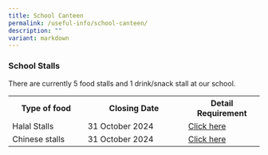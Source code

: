 ```yaml
---
title: School Canteen
permalink: /useful-info/school-canteen/
description: ""
variant: markdown
---
```

<h3>School Stalls</h3>

There are currently 5 food stalls and 1 drink/snack stall at our school.
<table style="width:100%">
<tbody>
<tr>
<th style="width:30%">Type of food</th>
<th style="width:40%">Closing Date</th>
<th style="width:40%">Detail Requirement</th>
</tr>
<tr>
<td>Halal Stalls</td>
<td>31 October 2024</td>
<td><a href="https://ahmadibrahimsec.moe.edu.sg/school-canteen-advertisement/">Click here</a></td>
</tr>
<tr>
<td>Chinese stalls</td>
<td>31 October 2024</td>
<td><a href="https://ahmadibrahimsec.moe.edu.sg/school-canteen-advertisement-01/">Click here</a></td>
</tr></tbody></table>